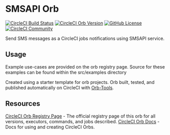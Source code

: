 # SMSAPI Orb

[![CircleCI Build Status](https://circleci.com/gh/mitcom/smsapi-orb.svg?style=shield "CircleCI Build Status")](https://circleci.com/gh/mitcom/smsapi-orb) [![CircleCI Orb Version](https://img.shields.io/badge/endpoint.svg?url=https://badges.circleci.io/orb/mitcom/smsapi-orb)](https://circleci.com/orbs/registry/orb/mitcom/smsapi-orb) [![GitHub License](https://img.shields.io/badge/license-MIT-lightgrey.svg)](https://raw.githubusercontent.com/mitcom/smsapi-orb/master/LICENSE) [![CircleCI Community](https://img.shields.io/badge/community-CircleCI%20Discuss-343434.svg)](https://discuss.circleci.com/c/ecosystem/orbs)


Send SMS messages as a CircleCI jobs notifications using SMSAPI service.


## Usage

Example use-cases are provided on the orb registry page. Source for these examples can be found within the src/examples directory

Created using a starter template for orb projects. Orb built, tested, and published automatically on CircleCI with [Orb-Tools](https://circleci.com/orbs/registry/orb/circleci/orb-tools).


## Resources

[CircleCI Orb Registry Page](https://circleci.com/orbs/registry/orb/mitcom/smsapi-orb) - The official registry page of this orb for all versions, executors, commands, and jobs described.
[CircleCI Orb Docs](https://circleci.com/docs/2.0/orb-intro/#section=configuration) - Docs for using and creating CircleCI Orbs.
